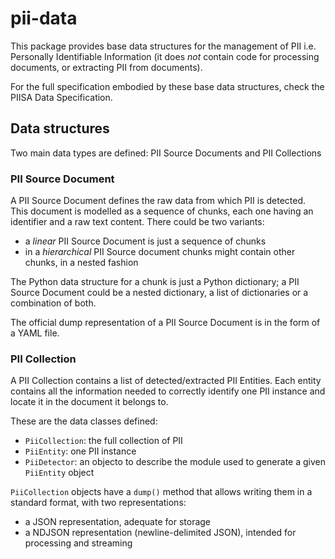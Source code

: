 # pii-data

This package provides base data structures for the management of PII i.e.
Personally Identifiable Information (it does *not* contain code for processing
documents, or extracting PII from documents).

For the full specification embodied by these base data structures, check the
PIISA Data Specification.

## Data structures

Two main data types are defined: PII Source Documents and PII Collections

### PII Source Document

A PII Source Document defines the raw data from which PII is detected. This
document is modelled as a sequence of chunks, each one having an identifier
and a raw text content. There could be two variants:
 
 - a *linear* PII Source Document is just a sequence of chunks
 - in a *hierarchical* PII Source document chunks might contain other chunks,
   in a nested fashion
   
The Python data structure for a chunk is just a Python dictionary; a PII
Source Document could be a nested dictionary, a list of dictionaries or a
combination of both.

The official dump representation of a PII Source Document is in the form of a
YAML file.

### PII Collection

A PII Collection contains a list of detected/extracted PII Entities. Each
entity contains all the information needed to correctly identify one PII
instance and locate it in the document it belongs to.

These are the data classes defined:
 * `PiiCollection`: the full collection of PII
 * `PiiEntity`: one PII instance
 * `PiiDetector`: an objecto to describe the module used to generate a given
    `PiiEntity` object
	
`PiiCollection` objects have a `dump()` method that allows writing them in a
standard format, with two representations:
 * a JSON representation, adequate for storage
 * a NDJSON representation (newline-delimited JSON), intended for processing
   and streaming
